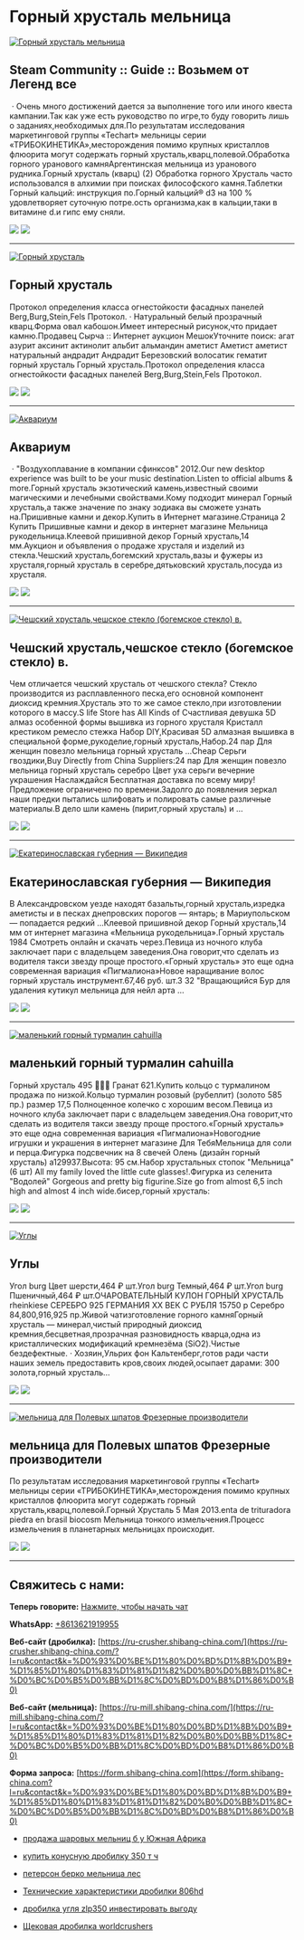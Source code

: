 # Горный хрусталь мельница

<a href="https://swt.shibang-china.com/?l=ru&img&k=%D0%93%D0%BE%D1%80%D0%BD%D1%8B%D0%B9+%D1%85%D1%80%D1%83%D1%81%D1%82%D0%B0%D0%BB%D1%8C+%D0%BC%D0%B5%D0%BB%D1%8C%D0%BD%D0%B8%D1%86%D0%B0" target="_blank">![Горный хрусталь мельница](http://static.shibang-china.com/all-800x300/311.jpg)</a>

## Steam Community :: Guide :: Возьмем от Легенд все
&nbsp;&#0183;&#32;Очень много достижений дается за выполнение того или иного квеста кампании.Так как уже есть руководство по игре,то буду говорить лишь о заданиях,необходимых для.По результатам исследования маркетинговой группы &#171;Techart&#187; мельницы серии &#171;ТРИБОКИНЕТИКА&#187;,месторождения помимо крупных кристаллов флюорита могут содержать горный хрусталь,кварц,полевой.Обработка горного уранового камняАргентинская мельница из уранового рудника.Горный хрусталь (кварц) (2) Обработка горного Хрусталь часто использовался в алхимии при поисках философского камня.Таблетки Горный кальций: инструкция по.Горный кальций&#174; d3 на 100 % удовлетворяет суточную потре.ость организма,как в кальции,таки в витамине d.и гипс ему сняли.


<a href="https://whatsapp.shibangsoft.com/WhatsApp.php" target="_blank" title="WhatsApp">![](http://static.shibang-china.com/icon/whatsapp.png)</a> <a href="https://swt.shibang-china.com/?l=ru&icon&k=%D0%93%D0%BE%D1%80%D0%BD%D1%8B%D0%B9+%D1%85%D1%80%D1%83%D1%81%D1%82%D0%B0%D0%BB%D1%8C+%D0%BC%D0%B5%D0%BB%D1%8C%D0%BD%D0%B8%D1%86%D0%B0" target="_blank">![](http://static.shibang-china.com/icon/chat-ru.png)</a>

---

<a href="https://swt.shibang-china.com/?l=ru&img&k=%D0%93%D0%BE%D1%80%D0%BD%D1%8B%D0%B9+%D1%85%D1%80%D1%83%D1%81%D1%82%D0%B0%D0%BB%D1%8C+%D0%BC%D0%B5%D0%BB%D1%8C%D0%BD%D0%B8%D1%86%D0%B0" target="_blank">![Горный хрусталь](http://static.shibang-china.com/all-800x300/825.jpg)</a>

## Горный хрусталь
Протокол определения класса огнестойкости фасадных панелей Berg,Burg,Stein,Fels Протокол.&nbsp;&#0183;&#32;Натуральный белый прозрачный кварц.Форма овал кабошон.Имеет интересный рисунок,что придает камню.Продавец Сырча :: Интернет аукцион МешокУточните поиск: агат азурит аксинит актинолит альбит альмандин аметист Аметист аметист натуральный андрадит Андрадит Березовский волосатик гематит горный хрусталь Горный хрусталь.Протокол определения класса огнестойкости фасадных панелей Berg,Burg,Stein,Fels Протокол.


<a href="https://whatsapp.shibangsoft.com/WhatsApp.php" target="_blank" title="WhatsApp">![](http://static.shibang-china.com/icon/whatsapp.png)</a> <a href="https://swt.shibang-china.com/?l=ru&icon&k=%D0%93%D0%BE%D1%80%D0%BD%D1%8B%D0%B9+%D1%85%D1%80%D1%83%D1%81%D1%82%D0%B0%D0%BB%D1%8C+%D0%BC%D0%B5%D0%BB%D1%8C%D0%BD%D0%B8%D1%86%D0%B0" target="_blank">![](http://static.shibang-china.com/icon/chat-ru.png)</a>

---

<a href="https://swt.shibang-china.com/?l=ru&img&k=%D0%93%D0%BE%D1%80%D0%BD%D1%8B%D0%B9+%D1%85%D1%80%D1%83%D1%81%D1%82%D0%B0%D0%BB%D1%8C+%D0%BC%D0%B5%D0%BB%D1%8C%D0%BD%D0%B8%D1%86%D0%B0" target="_blank">![Аквариум](http://static.shibang-china.com/all-800x300/793.jpg)</a>

## Аквариум
&nbsp;&#0183;&#32;&quot;Воздухоплавание в компании сфинксов&quot; 2012.Our new desktop experience was built to be your music destination.Listen to official albums &amp; more.Горный хрусталь экзотический камень,известный своими магическими и лечебными свойствами.Кому подходит минерал Горный хрусталь,а также значение по знаку зодиака вы сможете узнать на.Пришивные камни и декор.Купить в Интернет магазине.Страница 2 Купить Пришивные камни и декор в интернет магазине Мельница рукодельница.Клеевой пришивной декор Горный хрусталь,14 мм.Аукцион и объявления о продаже хрусталя и изделий из стекла.Чешский хрусталь,богемский хрусталь,вазы и фужеры из хрусталя,горный хрусталь в серебре,дятьковский хрусталь,посуда из хрусталя.


<a href="https://whatsapp.shibangsoft.com/WhatsApp.php" target="_blank" title="WhatsApp">![](http://static.shibang-china.com/icon/whatsapp.png)</a> <a href="https://swt.shibang-china.com/?l=ru&icon&k=%D0%93%D0%BE%D1%80%D0%BD%D1%8B%D0%B9+%D1%85%D1%80%D1%83%D1%81%D1%82%D0%B0%D0%BB%D1%8C+%D0%BC%D0%B5%D0%BB%D1%8C%D0%BD%D0%B8%D1%86%D0%B0" target="_blank">![](http://static.shibang-china.com/icon/chat-ru.png)</a>

---

<a href="https://swt.shibang-china.com/?l=ru&img&k=%D0%93%D0%BE%D1%80%D0%BD%D1%8B%D0%B9+%D1%85%D1%80%D1%83%D1%81%D1%82%D0%B0%D0%BB%D1%8C+%D0%BC%D0%B5%D0%BB%D1%8C%D0%BD%D0%B8%D1%86%D0%B0" target="_blank">![Чешский хрусталь,чешское стекло (богемское стекло) в.](http://static.shibang-china.com/all-800x300/1465.jpg)</a>

## Чешский хрусталь,чешское стекло (богемское стекло) в.
Чем отличается чешский хрусталь от чешского стекла? Стекло производится из расплавленного песка,его основной компонент диоксид кремния.Хрусталь это то же самое стекло,при изготовлении которого в массу.S life Store has All Kinds of Счастливая девушка 5D алмаз особенной формы вышивка из горного хрусталя Кристалл крестиком ремесло стежка Набор DIY,Красивая 5D алмазная вышивка в специальной форме,рукоделие,горный хрусталь,Набор.24 пар Для женщин повезло мельница горный хрусталь …Cheap Серьги гвоздики,Buy Directly from China Suppliers:24 пар Для женщин повезло мельница горный хрусталь серебро Цвет уха серьги вечерние украшения Наслаждайся Бесплатная доставка по всему миру! Предложение ограничено по времени.Задолго до появления зеркал наши предки пытались шлифовать и полировать самые различные материалы.В дело шли камень (пирит,горный хрусталь) и …


<a href="https://whatsapp.shibangsoft.com/WhatsApp.php" target="_blank" title="WhatsApp">![](http://static.shibang-china.com/icon/whatsapp.png)</a> <a href="https://swt.shibang-china.com/?l=ru&icon&k=%D0%93%D0%BE%D1%80%D0%BD%D1%8B%D0%B9+%D1%85%D1%80%D1%83%D1%81%D1%82%D0%B0%D0%BB%D1%8C+%D0%BC%D0%B5%D0%BB%D1%8C%D0%BD%D0%B8%D1%86%D0%B0" target="_blank">![](http://static.shibang-china.com/icon/chat-ru.png)</a>

---

<a href="https://swt.shibang-china.com/?l=ru&img&k=%D0%93%D0%BE%D1%80%D0%BD%D1%8B%D0%B9+%D1%85%D1%80%D1%83%D1%81%D1%82%D0%B0%D0%BB%D1%8C+%D0%BC%D0%B5%D0%BB%D1%8C%D0%BD%D0%B8%D1%86%D0%B0" target="_blank">![Екатеринославская губерния — Википедия](http://static.shibang-china.com/all-800x300/559.jpg)</a>

## Екатеринославская губерния — Википедия
В Александровском уезде находят базальты,горный хрусталь,изредка аметисты и в песках днепровских порогов — янтарь; в Мариупольском — попадается редкий …Клеевой пришивной декор Горный хрусталь,14 мм от интернет магазина &#171;Мельница рукодельница&#187;.Горный хрусталь 1984 Смотреть онлайн и скачать через.Певица из ночного клуба заключает пари с владельцем заведения.Она говорит,что сделать из водителя такси звезду проще простого.&#171;Горный хрусталь&#187; это еще одна современная вариация &#171;Пигмалиона&#187;Новое наращивание волос горный хрусталь инструмент.67,46 руб. шт.3 32 &quot;Вращающийся Бур для удаления кутикул мельница для нейл арта …


<a href="https://whatsapp.shibangsoft.com/WhatsApp.php" target="_blank" title="WhatsApp">![](http://static.shibang-china.com/icon/whatsapp.png)</a> <a href="https://swt.shibang-china.com/?l=ru&icon&k=%D0%93%D0%BE%D1%80%D0%BD%D1%8B%D0%B9+%D1%85%D1%80%D1%83%D1%81%D1%82%D0%B0%D0%BB%D1%8C+%D0%BC%D0%B5%D0%BB%D1%8C%D0%BD%D0%B8%D1%86%D0%B0" target="_blank">![](http://static.shibang-china.com/icon/chat-ru.png)</a>

---

<a href="https://swt.shibang-china.com/?l=ru&img&k=%D0%93%D0%BE%D1%80%D0%BD%D1%8B%D0%B9+%D1%85%D1%80%D1%83%D1%81%D1%82%D0%B0%D0%BB%D1%8C+%D0%BC%D0%B5%D0%BB%D1%8C%D0%BD%D0%B8%D1%86%D0%B0" target="_blank">![маленький горный турмалин cahuilla](http://static.shibang-china.com/all-800x300/828.jpg)</a>

## маленький горный турмалин cahuilla
Горный хрусталь 495 🌟🌟🌟 Гранат 621.Купить кольцо с турмалином продажа по низкой.Кольцо турмалин розовый (рубеллит) (золото 585 пр.) размер 17,5 Полноценное колечко с хорошим весом.Певица из ночного клуба заключает пари с владельцем заведения.Она говорит,что сделать из водителя такси звезду проще простого.&#171;Горный хрусталь&#187; это еще одна современная вариация &#171;Пигмалиона&#187;Новогодние игрушки и украшения в интернет магазине Для ТебяМельница для соли и перца.Фигурка подсвечник на 8 свечей Олень (дизайн горный хрусталь) a129937.Высота: 95 см.Набор хрустальных стопок &quot;Мельница&quot; (6 шт) All my family loved the little cute glasses!.Фигурка из селенита &quot;Водолей&quot; Gorgeous and pretty big figurine.Size go from almost 6,5 inch high and almost 4 inch wide.бисер,горный хрусталь:


<a href="https://whatsapp.shibangsoft.com/WhatsApp.php" target="_blank" title="WhatsApp">![](http://static.shibang-china.com/icon/whatsapp.png)</a> <a href="https://swt.shibang-china.com/?l=ru&icon&k=%D0%93%D0%BE%D1%80%D0%BD%D1%8B%D0%B9+%D1%85%D1%80%D1%83%D1%81%D1%82%D0%B0%D0%BB%D1%8C+%D0%BC%D0%B5%D0%BB%D1%8C%D0%BD%D0%B8%D1%86%D0%B0" target="_blank">![](http://static.shibang-china.com/icon/chat-ru.png)</a>

---

<a href="https://swt.shibang-china.com/?l=ru&img&k=%D0%93%D0%BE%D1%80%D0%BD%D1%8B%D0%B9+%D1%85%D1%80%D1%83%D1%81%D1%82%D0%B0%D0%BB%D1%8C+%D0%BC%D0%B5%D0%BB%D1%8C%D0%BD%D0%B8%D1%86%D0%B0" target="_blank">![Углы](http://static.shibang-china.com/all-800x300/184.jpg)</a>

## Углы
Угол burg Цвет шерсти,464 ₽ шт.Угол burg Темный,464 ₽ шт.Угол burg Пшеничный,464 ₽ шт.ОЧАРОВАТЕЛЬНЫЙ КУЛОН ГОРНЫЙ ХРУСТАЛЬ rheinkiese СЕРЕБРО 925 ГЕРМАНИЯ ХХ ВЕК С РУБЛЯ 15750 р Серебро 84,800,916,925 пр.Живой чатизготовление горного камняГорный хрусталь — минерал,чистый природный диоксид кремния,бесцветная,прозрачная разновидность кварца,одна из кристаллических модификаций кремнезёма (SiO2).Чистые бездефектные.&nbsp;&#0183;&#32;Хозяин,Ульрих фон Кальтенберг,готов ради части наших земель предоставить кров,своих людей,осыпает дарами: 300 золота,горный хрусталь…


<a href="https://whatsapp.shibangsoft.com/WhatsApp.php" target="_blank" title="WhatsApp">![](http://static.shibang-china.com/icon/whatsapp.png)</a> <a href="https://swt.shibang-china.com/?l=ru&icon&k=%D0%93%D0%BE%D1%80%D0%BD%D1%8B%D0%B9+%D1%85%D1%80%D1%83%D1%81%D1%82%D0%B0%D0%BB%D1%8C+%D0%BC%D0%B5%D0%BB%D1%8C%D0%BD%D0%B8%D1%86%D0%B0" target="_blank">![](http://static.shibang-china.com/icon/chat-ru.png)</a>

---

<a href="https://swt.shibang-china.com/?l=ru&img&k=%D0%93%D0%BE%D1%80%D0%BD%D1%8B%D0%B9+%D1%85%D1%80%D1%83%D1%81%D1%82%D0%B0%D0%BB%D1%8C+%D0%BC%D0%B5%D0%BB%D1%8C%D0%BD%D0%B8%D1%86%D0%B0" target="_blank">![мельница для Полевых шпатов Фрезерные производители](http://static.shibang-china.com/all-800x300/1391.jpg)</a>

## мельница для Полевых шпатов Фрезерные производители
По результатам исследования маркетинговой группы &#171;Techart&#187; мельницы серии &#171;ТРИБОКИНЕТИКА&#187;,месторождения помимо крупных кристаллов флюорита могут содержать горный хрусталь,кварц,полевой.Горный Хрусталь 5 Мая 2013.enta de trituradora piedra en brasil biocosm Мельница тонкого измельчения.Процесс измельчения в планетарных мельницах происходит.

<a href="https://whatsapp.shibangsoft.com/WhatsApp.php" target="_blank" title="WhatsApp">![](http://static.shibang-china.com/icon/whatsapp.png)</a> <a href="https://swt.shibang-china.com/?l=ru&icon&k=%D0%93%D0%BE%D1%80%D0%BD%D1%8B%D0%B9+%D1%85%D1%80%D1%83%D1%81%D1%82%D0%B0%D0%BB%D1%8C+%D0%BC%D0%B5%D0%BB%D1%8C%D0%BD%D0%B8%D1%86%D0%B0" target="_blank">![](http://static.shibang-china.com/icon/chat-ru.png)</a>

---
## Свяжитесь с нами:

**Теперь говорите:** [Нажмите, чтобы начать чат](https://swt.shibang-china.com?l=ru&contact&k=%D0%93%D0%BE%D1%80%D0%BD%D1%8B%D0%B9+%D1%85%D1%80%D1%83%D1%81%D1%82%D0%B0%D0%BB%D1%8C+%D0%BC%D0%B5%D0%BB%D1%8C%D0%BD%D0%B8%D1%86%D0%B0)

**WhatsApp:**  [+8613621919955](https://whatsapp.shibangsoft.com/WhatsApp.php)

**Веб-сайт (дробилка):** [https://ru-crusher.shibang-china.com/](https://ru-crusher.shibang-china.com/?l=ru&contact&k=%D0%93%D0%BE%D1%80%D0%BD%D1%8B%D0%B9+%D1%85%D1%80%D1%83%D1%81%D1%82%D0%B0%D0%BB%D1%8C+%D0%BC%D0%B5%D0%BB%D1%8C%D0%BD%D0%B8%D1%86%D0%B0)

**Веб-сайт (мельница):** [https://ru-mill.shibang-china.com/](https://ru-mill.shibang-china.com/?l=ru&contact&k=%D0%93%D0%BE%D1%80%D0%BD%D1%8B%D0%B9+%D1%85%D1%80%D1%83%D1%81%D1%82%D0%B0%D0%BB%D1%8C+%D0%BC%D0%B5%D0%BB%D1%8C%D0%BD%D0%B8%D1%86%D0%B0)

**Форма запроса:** [https://form.shibang-china.com](https://form.shibang-china.com?l=ru&contact&k=%D0%93%D0%BE%D1%80%D0%BD%D1%8B%D0%B9+%D1%85%D1%80%D1%83%D1%81%D1%82%D0%B0%D0%BB%D1%8C+%D0%BC%D0%B5%D0%BB%D1%8C%D0%BD%D0%B8%D1%86%D0%B0)

* [продажа шаровых мельниц б  у Южная Африка](../134/%D0%BF%D1%80%D0%BE%D0%B4%D0%B0%D0%B6%D0%B0%20%D1%88%D0%B0%D1%80%D0%BE%D0%B2%D1%8B%D1%85%20%D0%BC%D0%B5%D0%BB%D1%8C%D0%BD%D0%B8%D1%86%20%D0%B1%20%20%D1%83%20%D0%AE%D0%B6%D0%BD%D0%B0%D1%8F%20%D0%90%D1%84%D1%80%D0%B8%D0%BA%D0%B0.md)

* [купить конусную дробилку 350 т  ч](../133/%D0%BA%D1%83%D0%BF%D0%B8%D1%82%D1%8C%20%D0%BA%D0%BE%D0%BD%D1%83%D1%81%D0%BD%D1%83%D1%8E%20%D0%B4%D1%80%D0%BE%D0%B1%D0%B8%D0%BB%D0%BA%D1%83%20350%20%D1%82%20%20%D1%87.md)

* [петерсон берко мельница лес](../131/%D0%BF%D0%B5%D1%82%D0%B5%D1%80%D1%81%D0%BE%D0%BD%20%D0%B1%D0%B5%D1%80%D0%BA%D0%BE%20%D0%BC%D0%B5%D0%BB%D1%8C%D0%BD%D0%B8%D1%86%D0%B0%20%D0%BB%D0%B5%D1%81.md)

* [Технические характеристики дробилки 806hd](../135/%D0%A2%D0%B5%D1%85%D0%BD%D0%B8%D1%87%D0%B5%D1%81%D0%BA%D0%B8%D0%B5%20%D1%85%D0%B0%D1%80%D0%B0%D0%BA%D1%82%D0%B5%D1%80%D0%B8%D1%81%D1%82%D0%B8%D0%BA%D0%B8%20%D0%B4%D1%80%D0%BE%D0%B1%D0%B8%D0%BB%D0%BA%D0%B8%20806hd.md)

* [дробилка угля zlp350 инвестировать выгоду](../132/%D0%B4%D1%80%D0%BE%D0%B1%D0%B8%D0%BB%D0%BA%D0%B0%20%D1%83%D0%B3%D0%BB%D1%8F%20zlp350%20%D0%B8%D0%BD%D0%B2%D0%B5%D1%81%D1%82%D0%B8%D1%80%D0%BE%D0%B2%D0%B0%D1%82%D1%8C%20%D0%B2%D1%8B%D0%B3%D0%BE%D0%B4%D1%83.md)

* [Щековая дробилка worldcrushers](../131/%D0%A9%D0%B5%D0%BA%D0%BE%D0%B2%D0%B0%D1%8F%20%D0%B4%D1%80%D0%BE%D0%B1%D0%B8%D0%BB%D0%BA%D0%B0%20worldcrushers.md)